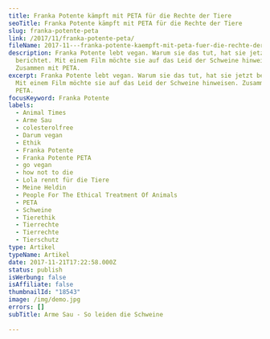```yaml
---
title: Franka Potente kämpft mit PETA für die Rechte der Tiere
seoTitle: Franka Potente kämpft mit PETA für die Rechte der Tiere
slug: franka-potente-peta
link: /2017/11/franka-potente-peta/
fileName: 2017-11---franka-potente-kaempft-mit-peta-fuer-die-rechte-der-tiere.md
description: Franka Potente lebt vegan. Warum sie das tut, hat sie jetzt
  berichtet. Mit einem Film möchte sie auf das Leid der Schweine hinweisen.
  Zusammen mit PETA.
excerpt: Franka Potente lebt vegan. Warum sie das tut, hat sie jetzt berichtet.
  Mit einem Film möchte sie auf das Leid der Schweine hinweisen. Zusammen mit
  PETA.
focusKeyword: Franka Potente
labels:
  - Animal Times
  - Arme Sau
  - colesterolfree
  - Darum vegan
  - Ethik
  - Franka Potente
  - Franka Potente PETA
  - go vegan
  - how not to die
  - Lola rennt für die Tiere
  - Meine Heldin
  - People For The Ethical Treatment Of Animals
  - PETA
  - Schweine
  - Tierethik
  - Tierrechte
  - Tierrechte
  - Tierschutz
type: Artikel
typeName: Artikel
date: 2017-11-21T17:22:58.000Z
status: publish
isWerbung: false
isAffiliate: false
thumbnailId: "18543"
image: /img/demo.jpg
errors: []
subTitle: Arme Sau - So leiden die Schweine
  
---
```



  